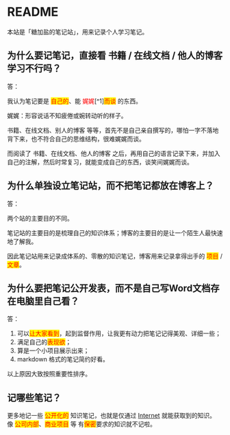 <!-- ---

layout: doc

--- -->

<!-- https://vitepress.dev/reference/default-theme-home-page -->

# README

本站是「糖加盐的笔记站」，用来记录个人学习笔记。

## 为什么要记笔记，直接看 书籍 / 在线文档 / 他人的博客 学习不行吗？

答：

我认为笔记要是 <mark style="color:red;">自己的</mark>、能 <span style="color:red;">娓娓</span>[^1]<mark style="color:red;">而谈</mark> 的东西。

娓娓：形容说话不知疲倦或婉转动听的样子。

书籍、在线文档、别人的博客 等等，首先不是自己亲自撰写的，哪怕一字不落地背下来，也不符合自己的思维结构，很难娓娓而谈。

而阅读了 书籍、在线文档、他人的博客 之后，再用自己的语言记录下来，并加入自己的注解，然后时常复习，就能变成自己的东西，谈笑间娓娓而谈。

## 为什么单独设立笔记站，而不把笔记都放在博客上？

答：

两个站的主要目的不同。

笔记站的主要目的是梳理自己的知识体系；博客的主要目的是让一个陌生人最快速地了解我。

因此笔记站用来记录成体系的、零散的知识笔记，博客用来记录拿得出手的 <mark style="color:red;">项目</mark> / <mark style="color:red;">文章</mark>。

## 为什么要把笔记公开发表，而不是自己写Word文档存在电脑里自己看？

答：

1. 可以<mark style="color:red;">让大家看到</mark>，起到监督作用，让我更有动力把笔记记得美观、详细一些；
2. 满足自己的<mark style="color:red;">表现欲</mark>；
3. 算是一个小项目展示出来；
4. markdown 格式的笔记简约好看。

以上原因大致按照重要性排序。

## 记哪些笔记？

更多地记一些 <mark style="color:red;">公开化的</mark> 知识笔记，也就是仅通过 [Internet](https://en.wikipedia.org/wiki/Internet) 就能获取到的知识。
像 <mark style="color:red;">公司内部</mark>、<mark style="color:red;">商业项目</mark> 等 有<mark style="color:red;">保密</mark>要求的知识就不记啦。
